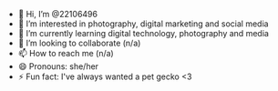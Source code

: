 - 👋 Hi, I’m @22106496
- 👀 I’m interested in photography, digital marketing and social media
- 🌱 I’m currently learning digital technology, photography and media
- 💞️ I’m looking to collaborate (n/a)
- 📫 How to reach me (n/a)
- 😄 Pronouns: she/her
- ⚡ Fun fact: I've always wanted a pet gecko <3

<!---
22106496/22106496 is a ✨ special ✨ repository because its `README.md` (this file) appears on your GitHub profile.
You can click the Preview link to take a look at your changes.
--->
